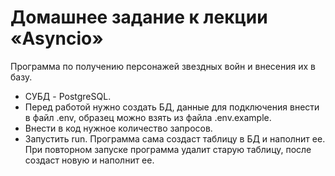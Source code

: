 # Домашнее задание к лекции «Asyncio»

Программа по получению персонажей звездных войн и внесения их в базу.

* СУБД - PostgreSQL.
* Перед работой нужно создать БД, данные для подключения внести в файл .env, образец можно взять из файла .env.example.
* Внести в код нужное количество запросов.
* Запустить run. Программа сама создаст таблицу в БД и наполнит ее. При повторном запуске программа удалит старую таблицу, после создаст новую и наполнит ее. 